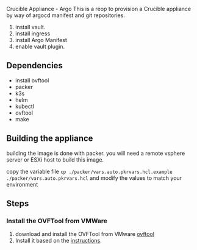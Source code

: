 Crucible Appliance - Argo
This is a reop to provision a Crucible appliance by way of argocd manifest and git repositories. 

1. install vault.
1. install ingress
1. install Argo Manifest
1. enable vault plugin. 

## Dependencies
- install ovftool
- packer
- k3s
- helm
- kubectl
- ovftool
- make


## Building the appliance
building the image is done with packer. you will need a remote vsphere server or ESXi host to build this image. 

copy the variable file `cp ./packer/vars.auto.pkrvars.hcl.example ./packer/vars.auto.pkrvars.hcl` and modify the values to match your environment


## Steps
### Install the OVFTool from VMWare
1. download and install the OVFTool from VMware [ovftool](https://developer.broadcom.com/tools/open-virtualization-format-ovf-tool/latest)
1. Install it based on the [instructions](https://docs.vmware.com/en/VMware-Telco-Cloud-Operations/1.3.0/deployment-guide-130/GUID-95301A42-F6F6-4BA9-B3A0-A86A268754B6.html).





